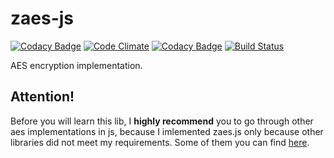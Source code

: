 # zaes-js

[![Codacy Badge](https://api.codacy.com/project/badge/Grade/ede7195711274ea48772aeb198572c44)](https://www.codacy.com/app/alikhil/zaes-js?utm_source=github.com&utm_medium=referral&utm_content=alikhil/zaes-js&utm_campaign=badger)
[![Code Climate](https://codeclimate.com/github/alikhil/zaes-js/badges/gpa.svg)](https://codeclimate.com/github/alikhil/zaes-js)
[![Codacy Badge](https://api.codacy.com/project/badge/Coverage/ede7195711274ea48772aeb198572c44)](https://www.codacy.com/app/alikhil/zaes-js?utm_source=github.com&utm_medium=referral&utm_content=alikhil/zaes-js&utm_campaign=Badge_Coverage)
[![Build Status](https://travis-ci.org/alikhil/zaes-js.svg?branch=master)](https://travis-ci.org/alikhil/zaes-js)

AES encryption implementation.

## Attention!
Before you will learn this lib, I **highly recommend** you to go through other aes implementations in js, because I imlemented zaes.js only because other libraries did not meet my requirements. Some of them you can find [here](https://gist.github.com/jo/8619441).
